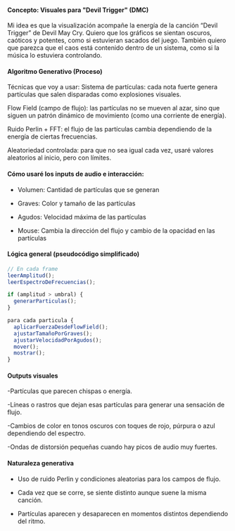 #### Concepto: Visuales para "Devil Trigger" (DMC)
Mi idea es que la visualización acompañe la energía de la canción “Devil Trigger” de Devil May Cry. Quiero que los gráficos se sientan oscuros, caóticos y potentes, como si estuvieran sacados del juego. También quiero que parezca que el caos está contenido dentro de un sistema, como si la música lo estuviera controlando.

#### Algoritmo Generativo (Proceso)
Técnicas que voy a usar:
Sistema de partículas: cada nota fuerte genera partículas que salen disparadas como explosiones visuales.

Flow Field (campo de flujo): las partículas no se mueven al azar, sino que siguen un patrón dinámico de movimiento (como una corriente de energía).

Ruido Perlin + FFT: el flujo de las partículas cambia dependiendo de la energía de ciertas frecuencias.

Aleatoriedad controlada: para que no sea igual cada vez, usaré valores aleatorios al inicio, pero con límites.

#### Cómo usaré los inputs de audio e interacción:

- Volumen: Cantidad de partículas que se generan

- Graves:	Color y tamaño de las partículas

- Agudos:	Velocidad máxima de las partículas

- Mouse:	Cambia la dirección del flujo y cambio de la opacidad en las partículas

#### Lógica general (pseudocódigo simplificado)

``` js
// En cada frame
leerAmplitud();
leerEspectroDeFrecuencias();

if (amplitud > umbral) {
  generarParticulas();
}

para cada particula {
  aplicarFuerzaDesdeFlowField();
  ajustarTamañoPorGraves();
  ajustarVelocidadPorAgudos();
  mover();
  mostrar();
}

```

#### Outputs visuales

-Partículas que parecen chispas o energía.

-Líneas o rastros que dejan esas partículas para generar una sensación de flujo.

-Cambios de color en tonos oscuros con toques de rojo, púrpura o azul dependiendo del espectro.

-Ondas de distorsión pequeñas cuando hay picos de audio muy fuertes.

#### Naturaleza generativa
- Uso de ruido Perlin y condiciones aleatorias para los campos de flujo.

- Cada vez que se corre, se siente distinto aunque suene la misma canción.

- Partículas aparecen y desaparecen en momentos distintos dependiendo del ritmo.
